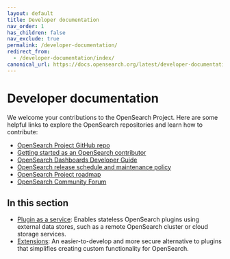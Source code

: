 ```yaml
---
layout: default
title: Developer documentation
nav_order: 1
has_children: false
nav_exclude: true
permalink: /developer-documentation/
redirect_from:
  - /developer-documentation/index/
canonical_url: https://docs.opensearch.org/latest/developer-documentation/
---
```


# Developer documentation

We welcome your contributions to the OpenSearch Project. Here are some helpful links to explore the OpenSearch repositories and learn how to contribute:

- [OpenSearch Project GitHub repo](https://github.com/opensearch-project/)
- [Getting started as an OpenSearch contributor](https://github.com/opensearch-project/.github/blob/main/ONBOARDING.md)
- [OpenSearch Dashboards Developer Guide](https://github.com/opensearch-project/OpenSearch-Dashboards/blob/main/DEVELOPER_GUIDE.md)
- [OpenSearch release schedule and maintenance policy](https://opensearch.org/releases.html)
- [OpenSearch Project roadmap](https://github.com/orgs/opensearch-project/projects/1)
- [OpenSearch Community Forum](https://forum.opensearch.org/)

## In this section

- [Plugin as a service]({{site.url}}{{site.baseurl}}/developer-documentation/plugin-as-a-service/): Enables stateless OpenSearch plugins using external data stores, such as a remote OpenSearch cluster or cloud storage services.
- [Extensions]({{site.url}}{{site.baseurl}}/developer-documentation/extensions/): An easier-to-develop and more secure alternative to plugins that simplifies creating custom functionality for OpenSearch. 